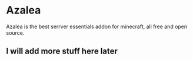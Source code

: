 # Azalea
Azalea is the best serrver essentials addon for minecraft, all free and open source.

## I will add more stuff here later
